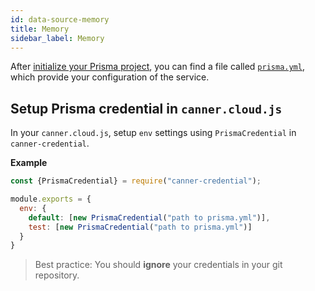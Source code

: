 ```yaml
---
id: data-source-memory
title: Memory
sidebar_label: Memory
---
```


After [initialize your Prisma project](https://www.prisma.io/docs/reference/cli-command-reference/database-service/prisma-init-eeb1ohr4ec), you can find a file called [`prisma.yml`](https://www.prisma.io/docs/reference/service-configuration/prisma.yml/overview-and-example-foatho8aip), which provide your configuration of the service.

## Setup Prisma credential in `canner.cloud.js`

In your `canner.cloud.js`, setup `env` settings using `PrismaCredential` in `canner-credential`.

**Example**

```js
const {PrismaCredential} = require("canner-credential");

module.exports = {
  env: {
    default: [new PrismaCredential("path to prisma.yml")],
    test: [new PrismaCredential("path to prisma.yml")]
  }
}
```

> Best practice: You should **ignore** your credentials in your git repository.